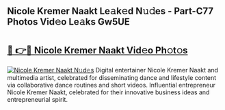 ## Nicole Kremer Naakt Le𝚊k𝚎d N𝚞𝚍es - Part-C77 Photos Vid𝚎o Le𝚊ks Gw5UE

# <h2><a href="http://fb0upi.evod.top/?m=Nicole+Kremer+Naakt">🔗 👉🔴 Nicole Kremer Naakt Vid𝚎o Ph𝚘t𝚘s</a></h2>

[![Nicole Kremer Naakt N𝚞d𝚎s](https://i.imgur.com/8V9OHl7.gif)](http://fb0upi.evod.top/?m=Nicole+Kremer+Naakt)
Digital entertainer Nicole Kremer Naakt and multimedia artist, celebrated for disseminating dance and lifestyle content via collaborative dance routines and short videos. Influential entrepreneur Nicole Kremer Naakt, celebrated for their innovative business ideas and entrepreneurial spirit. 
